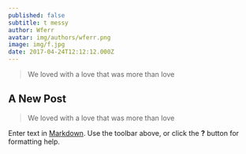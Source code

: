 ```yaml
---
published: false
subtitle: t messy
author: Wferr
avatar: img/authors/wferr.png
image: img/f.jpg
date: 2017-04-24T12:12:12.000Z
---
```

> We loved with a love that was more than love

## A New Post
> We loved with a love that was more than love


Enter text in [Markdown](http://daringfireball.net/projects/markdown/). Use the toolbar above, or click the **?** button for formatting help.
